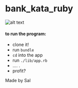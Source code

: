 # bank_kata_ruby

![alt text](http://freefall4film.com/work-dir/screenshots/bank_kata/s.png "Screenshot")
#### to run the program:
 - clone it!
 - run `bundle`
 - `cd` into the app
 - run `./lib/app.rb`
 - .... .
 - profit?

 Made by Sal

